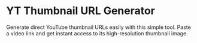 # YT Thumbnail URL Generator
Generate direct YouTube thumbnail URLs easily with this simple tool. Paste a video link and get instant access to its high-resolution thumbnail image.
